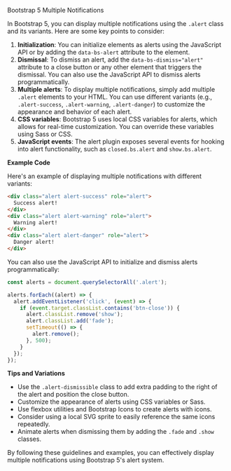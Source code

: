 Bootstrap 5 Multiple Notifications

In Bootstrap 5, you can display multiple notifications using the `.alert` class and its variants. Here are some key points to consider:

1. **Initialization**: You can initialize elements as alerts using the JavaScript API or by adding the `data-bs-alert` attribute to the element.
2. **Dismissal**: To dismiss an alert, add the `data-bs-dismiss="alert"` attribute to a close button or any other element that triggers the dismissal. You can also use the JavaScript API to dismiss alerts programmatically.
3. **Multiple alerts**: To display multiple notifications, simply add multiple `.alert` elements to your HTML. You can use different variants (e.g., `.alert-success`, `.alert-warning`, `.alert-danger`) to customize the appearance and behavior of each alert.
4. **CSS variables**: Bootstrap 5 uses local CSS variables for alerts, which allows for real-time customization. You can override these variables using Sass or CSS.
5. **JavaScript events**: The alert plugin exposes several events for hooking into alert functionality, such as `closed.bs.alert` and `show.bs.alert`.

**Example Code**

Here's an example of displaying multiple notifications with different variants:
```html
<div class="alert alert-success" role="alert">
  Success alert!
</div>
<div class="alert alert-warning" role="alert">
  Warning alert!
</div>
<div class="alert alert-danger" role="alert">
  Danger alert!
</div>
```
You can also use the JavaScript API to initialize and dismiss alerts programmatically:
```javascript
const alerts = document.querySelectorAll('.alert');

alerts.forEach((alert) => {
  alert.addEventListener('click', (event) => {
    if (event.target.classList.contains('btn-close')) {
      alert.classList.remove('show');
      alert.classList.add('fade');
      setTimeout(() => {
        alert.remove();
      }, 500);
    }
  });
});
```
**Tips and Variations**

* Use the `.alert-dismissible` class to add extra padding to the right of the alert and position the close button.
* Customize the appearance of alerts using CSS variables or Sass.
* Use flexbox utilities and Bootstrap Icons to create alerts with icons.
* Consider using a local SVG sprite to easily reference the same icons repeatedly.
* Animate alerts when dismissing them by adding the `.fade` and `.show` classes.

By following these guidelines and examples, you can effectively display multiple notifications using Bootstrap 5's alert system.